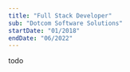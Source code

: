 ```yaml
---
title: "Full Stack Developer"
sub: "Dotcom Software Solutions"
startDate: "01/2018"
endDate: "06/2022"
---
```


todo
